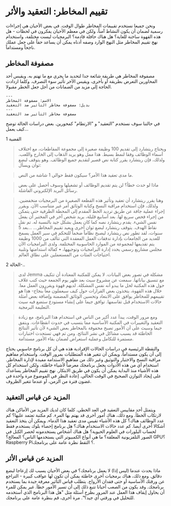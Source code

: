 # تقييم المخاطر: التعقيد والأثر

ونحن جميعا نستخدم تقييمات المخاطر طوال الوقت. في بعض الأحيان هي إجراءات رسمية لضمان أن يكون النشاط آمناً، ولكن في معظم الأحيان يفكرون في لحظات - هل هذه القهوة ساخنة للغاية؟ هل هناك حافلة قادمة؟ البرمجيات ليست مختلفة، واستخدام نهج تقييم المخاطر مثل النهج الوارد وصفه أدناه يمكن أن يساعد حقاً على جعل عملك ناجحاً ومستداماً.

## مصفوفة المخاطر

مصفوفة المخاطر هي طريقة شائعة جدا لتحديد ما يجري مع ما تهتم به. ويقيس أحد المحاورين التعرض بطريقة أو بأخرى، ويقيس الآخر تأثير سوء التصرف. وكلما ازدادت الحاجة إلى مزيد من الضمانات من أجل جعل الخطر مقبولا.

```{figure} ../../figures/risk-matrix.png
---
الاسم: مصفوفة المخاطر
بديل: مصفوفة مخاطر التأثير ضد التعقيد
---
مصفوفة مخاطر التأثير ضد التعقيد
```

في حالتنا سوف نستخدم "التعقيد" و "الارتطام" كمحورين. بعض دراسات الحالة توضح كيف يعمل…

القضية 1

> ويحتاج ريتشارد إلى تقديم 100 وظيفة صغيرة إلى مجموعة المقاطعات، مع اختلاف أسماء الوظائف وفقا لنمط بسيط. هذا ممل وهو يريد الذهاب إلى الخارج واللعب. ولذلك، فإن ريتشارد يقرر كتابة نص قصير لتقديم جميع الوظائف. وهو يتوقف لبضع ثوان ويسأل:

> ما مدى تعقيد هذا الأمر؟ سيكون فقط حوالي 1 شاشة من النص.

> ماذا لو حدث خطأ؟ لن يتم تقديم الوظائف أو تشغيلها وسوف أحصل على بعض رسائل البريد الإلكتروني الفاشلة.

> وهنا يقرر ريتشارد أن تعقيد وتأثير هذه القطعة الصغيرة من البرمجيات منخفضين. ولذلك، فإن استخدام مراقبة النسخ وكتابة الوثائق أمر غير متناسب الآن. ويقرر إجراء عملية جافة عن طريق ترديد الخط المقدم إلى المحطة الطرفية حتى يتمكن من إجراء فحص سريع لها.
> بعد أسابيع قليلة، يريد شخص آخر في المختبر أن يفعل نفس الشيء. يقدم ريتشارد نصه كما كان يعمل بشكل جيد بالنسبة له. تم نقل نقاط الهدف. يتوقف ريتشارد لبضع ثوان أخرى ويعيد تقييم المخاطر…
> …بعد 5 سنوات، لقد تطور نص ريتشارد ليصبح نظاماً ضخماً للتحكم في سير العمل يسمح للعديد من الجامعات بإدارة تدفقات العمل المعقدة التي تتألف من 1000 وظيفة يتم تقديمها لمجموعة من الموارد الحاسوبية المختلفة. ولدى البرامجيات الآن مجلس مشاريع رسمي يحدد إدارة البرامجيات وتوجيهها، • كفالة استدامتها وتلبية احتياجات المئات من المستعملين على نطاق العالم.

الحالة 2-..

> لدى Jemma مشكلة في تصور بعض البيانات. لا يمكن للمكتبة المعتادة أن تتكيف مع تنسيق بياناتها. سمعت عن مشروع سيث بعد ظهر يوم الجمعة حيث كتب غلاف حول هذه المكتبة لحل ما يبدو أنه نفس المشكلة. لديهم قهوة ويقررون العمل معا. خلال هذه القهوة، يتخذون بعض القرارات حول كيف سيعملون معاً بنجاح- هذا هو تقييمهم للمخاطر يوافق على الابتعاد وتحسين الوثائق المضمنة وإضافة بعض أمثلة حالات الاستخدام قبل تقاسمها. توافق جيما على إنشاء مستودع ستضع فيه سيث التعليمة البرمجية.

> ومع مرور الوقت، يبدأ عدد أكبر من الناس في استخدام هذا البرنامج، مع زيادة التعقيد والتغييرات في المكتبة الأساسية مما يتسبب في حدوث انقطاعات. ويتفق جيما وسيث على أن الأمور تصبح محفوفة بالمخاطر بعض الشيء لأن تأثير النتائج الخاطئة قد يسبب مشاكل في نشر النتائج. ومن ثم فهي تستحدث اختبارات مستمرة للتكامل وعملية استعراض لضمان بقاء الأمور مستدامة.

والنقطة الرئيسية في دراسات الحالات الإفرادية هذه هي أن كل برنامج حاسوبي يحتاج إلى أن يكون مستداماً، ويمكن أن تتغير هذه المتطلبات بمرور الوقت. واستخدام مفاهيم مراقبة النسخ والاختبار والتوثيق وغير ذلك من مفاهيم الاستدامة مفيدة لإدارة المخاطر. استخدام أي من هذه الأدوات يجعل برنامجك معرضاً لأشياء خاطئة، ولكن استخدام كل هذه الأشياء منذ البداية يمكن أن يكون في طريق الابتكار. نهج تقييم المخاطر يساعدك على إيجاد التوازن الصحيح في الوقت الحالي. إعادة النظر في الموضوع مرة واحدة في غضون فترة من الزمن، أو عندما تتغير الظروف.

## المزيد عن قياس التعقيد

ويتمثل أحد مقاييس التعقيد في العد الخطي. كلما كان لديك المزيد من الأماكن هناك لارتكاب الخطأ. ومع ذلك، هناك أمور أخرى قد يهتم بها المرء. كم مكتبة تعتمد عليها؟ كم عدد الوظائف هناك؟ كل هذه الأشياء تقيس مدى تعقيد هذا الدماء. ويمكن أن يتخذ التعقيد أشكالا أخرى أيضا. كم عدد حالات الاستخدام هناك؟ هل برنامج إحصاء بلوك يستخدم فقط لحساب البلورات في العلوم الحيوية؟ هل هناك أشخاص يستخدمونه لحصر الكتل في الصور التلفزيونية المغلقة؟ ما هي أنواع الكمبيوتر التي يستخدمها الناس؟ المعالج؟ GPU؟ Raspberry Pi؟ التقط نظرة عامة على برنامجك.

## المزيد عن قياس الأثر

ماذا يحدث عندما (ليس إذا) لا يعمل برنامجك؟ في بعض الأحيان يسبب لك إزعاجا لبضع دقائق. ومع ذلك، هناك برمجيات أخرى خاطئة يمكن أن تكون لها عواقب كبيرة - التراجع عن ورقتك الأساسية أو حتى فقدان الأرواح. يتطلب قياس التأثير معرفة جيدة بما يستخدم برنامجك. وقد يكون من الصعب أحيانا تتبع ذلك إلى أن تسير الأمور خطأ. غير يمكن للمرء أن يحاول إيقاف هذا العمل عند المرور بطرح أسئلة مثل "هل هذا البرنامج الذي أستخدمه للتحليل في ورقتي أي جيد؟". مرة أخرى، قم بنظرة عامة على برنامجك.
